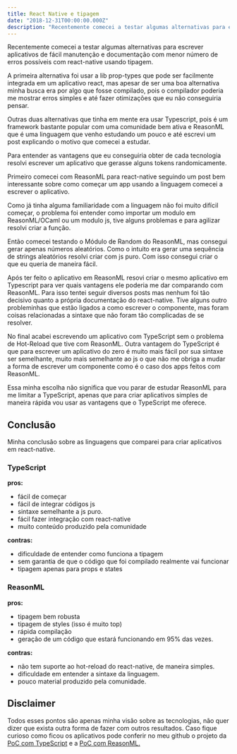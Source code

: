 ```yaml
---
title: React Native e tipagem
date: "2018-12-31T00:00:00.000Z"
description: "Recentemente comecei a testar algumas alternativas para escrever aplicativos de fácil manutenção e documentação com menor número de erros possíveis com react-native usando tipagem."
---
```


Recentemente comecei a testar algumas alternativas para escrever aplicativos de fácil manutenção e documentação com menor número de erros possíveis com react-native usando tipagem.

A primeira alternativa foi usar a lib prop-types que pode ser facilmente integrada em um aplicativo react, mas apesar de ser uma boa alternativa minha busca era por algo que fosse compilado, pois o compilador poderia me mostrar erros simples e até fazer otimizações que eu não conseguiria pensar.

Outras duas alternativas que tinha em mente era usar Typescript, pois é um framework bastante popular com uma comunidade bem ativa e ReasonML que é uma linguagem que venho estudando um pouco e até escrevi um post explicando o motivo que comecei a estudar.

Para entender as vantagens que eu conseguiria obter de cada tecnologia resolvi escrever um aplicativo que gerasse alguns tokens randomicamente.

Primeiro comecei com ReasonML para react-native seguindo um post bem interessante sobre como começar um app usando a linguagem comecei a escrever o aplicativo.

Como já tinha alguma familiaridade com a linguagem não foi muito difícil começar, o problema foi entender como importar um modulo em ReasonML/OCaml ou um modulo js, tive alguns problemas e para agilizar resolvi criar a função.

Então comecei testando o Módulo de Random do ReasonML, mas consegui gerar apenas números aleatórios. Como o intuito era gerar uma sequência de strings aleatórios resolvi criar com js puro. Com isso consegui criar o que eu queria de maneira fácil.

Após ter feito o aplicativo em ReasonML resovi criar o mesmo aplicativo em Typescript para ver quais vantagens ele poderia me dar comparando com ReasonML. Para isso tentei seguir diversos posts mas nenhum foi tão decisivo quanto a própria documentação do react-native. Tive alguns outro probleminhas que estão ligados a como escrever o componente, mas foram coisas relacionadas a sintaxe que não foram tão complicadas de se resolver.

No final acabei escrevendo um aplicativo com TypeScript sem o problema de Hot-Reload que tive com ReasonML. Outra vantagem do TypeScript é que para escrever um aplicativo do zero é muito mais fácil por sua sintaxe ser semelhante, muito mais semelhante ao js o que não me obriga a mudar a forma de escrever um componente como é o caso dos apps feitos com ReasonML.

Essa minha escolha não significa que vou parar de estudar ReasonML para me limitar a TypeScript, apenas que para criar aplicativos simples de maneira rápida vou usar as vantagens que o TypeScript me oferece.

## Conclusão

Minha conclusão sobre as linguagens que comparei para criar aplicativos em react-native.

### TypeScript

**pros:**

- fácil de começar
- fácil de integrar códigos js
- sintaxe semelhante a js puro.
- fácil fazer integração com react-native
- muito conteúdo produzido pela comunidade

**contras:**

- dificuldade de entender como funciona a tipagem
- sem garantia de que o código que foi compilado realmente vai funcionar
- tipagem apenas para props e states

### ReasonML

**pros:**

- tipagem bem robusta
- tipagem de styles (isso é muito top)
- rápida compilação
- geração de um código que estará funcionando em 95% das vezes.

**contras:**

- não tem suporte ao hot-reload do react-native, de maneira simples.
- dificuldade em entender a sintaxe da linguagem.
- pouco material produzido pela comunidade.

## Disclaimer

Todos esses pontos são apenas minha visão sobre as tecnologias, não quer dizer que exista outra forma de fazer com outros resultados. Caso fique curioso como ficou os aplicativos pode conferir no meu github o projeto da [PoC com TypeScript](https://github.com/enieber/poc-rn-typscript) e a [PoC com ReasonML.](https://github.com/enieber/poc-rn-reason)
